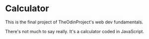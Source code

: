 # Calculator

This is the final project of TheOdinProject's web dev fundamentals.

There's not much to say really. It's a calculator coded in JavaScript.